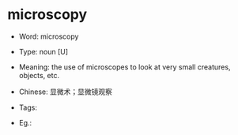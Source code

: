 # microscopy

- Word: microscopy

- Type: noun [U]
- Meaning: the use of microscopes to look at very small creatures, objects, etc.
- Chinese: 显微术；显微镜观察
- Tags: 
- Eg.: 

